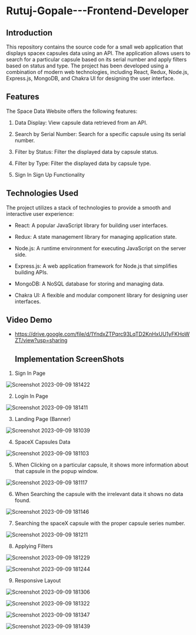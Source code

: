 # Rutuj-Gopale---Frontend-Developer

## Introduction
This repository contains the source code for a small web application that displays spacex capsules  data using an API. The application allows users to search for a particular capsule based on its serial number and apply filters based on status and type. The project has been developed using a combination of modern web technologies, including React, Redux, Node.js, Express.js, MongoDB, and Chakra UI for designing the user interface.

## Features
 The Space Data Website offers the following features:

1. Data Display: View capsule data retrieved from an API.

2. Search by Serial Number: Search for a specific capsule using its serial number.

3. Filter by Status: Filter the displayed data by capsule status.

4. Filter by Type: Filter the displayed data by capsule type.

5. Sign In Sign Up Functionality 

## Technologies Used
The project utilizes a stack of technologies to provide a smooth and interactive user experience:

- React: A popular JavaScript library for building user interfaces.

- Redux: A state management library for managing application state.

- Node.js: A runtime environment for executing JavaScript on the server side.

- Express.js: A web application framework for Node.js that simplifies building APIs.

- MongoDB: A NoSQL database for storing and managing data.

- Chakra UI: A flexible and modular component library for designing user interfaces.

## Video Demo 
- https://drive.google.com/file/d/1YndxZTPqrc93LqTD2KnHxUU1yFKHoWZT/view?usp=sharing

  ## Implementation ScreenShots

1. Sign In Page
   
![Screenshot 2023-09-09 181422](https://github.com/Rutuj99/Rutuj-Gopale---Frontend-Developer/assets/55624994/13fdd477-6ffa-49e7-9daa-2c19cfb6a084)

2. Login In Page

![Screenshot 2023-09-09 181411](https://github.com/Rutuj99/Rutuj-Gopale---Frontend-Developer/assets/55624994/ac644ca1-8970-4e2c-964c-1c3293adf776)

3. Landing Page (Banner) 

![Screenshot 2023-09-09 181039](https://github.com/Rutuj99/Rutuj-Gopale---Frontend-Developer/assets/55624994/e9b07a61-83c8-4085-8e81-9e8b6f77d6bc)

4. SpaceX Capsules Data 

![Screenshot 2023-09-09 181103](https://github.com/Rutuj99/Rutuj-Gopale---Frontend-Developer/assets/55624994/438f8123-be4c-42d6-a63f-7beae5be5971)

5. When Clicking on a particular capsule, it shows more information about that capsule in the popup window.

![Screenshot 2023-09-09 181117](https://github.com/Rutuj99/Rutuj-Gopale---Frontend-Developer/assets/55624994/b9f12d15-f388-4c38-89ba-e4da2ebd6562)

6. When Searching the capsule with the irrelevant data it shows no data found.

![Screenshot 2023-09-09 181146](https://github.com/Rutuj99/Rutuj-Gopale---Frontend-Developer/assets/55624994/e26b4d37-0a95-4083-88e4-35da173b0d1f)

7. Searching the spaceX capsule with the proper capsule series number.

![Screenshot 2023-09-09 181211](https://github.com/Rutuj99/Rutuj-Gopale---Frontend-Developer/assets/55624994/0a868330-72ba-4554-8721-21d389b1d917)

8. Applying Filters 

![Screenshot 2023-09-09 181229](https://github.com/Rutuj99/Rutuj-Gopale---Frontend-Developer/assets/55624994/5885e129-b7fd-45e8-890a-8120629cb2d7)


![Screenshot 2023-09-09 181244](https://github.com/Rutuj99/Rutuj-Gopale---Frontend-Developer/assets/55624994/3c71cc36-fb3c-44a5-8e9f-71289b1138de)

9. Responsive Layout

![Screenshot 2023-09-09 181306](https://github.com/Rutuj99/Rutuj-Gopale---Frontend-Developer/assets/55624994/14f6754a-5ef4-4159-abfc-1d49751fc7c5)

![Screenshot 2023-09-09 181322](https://github.com/Rutuj99/Rutuj-Gopale---Frontend-Developer/assets/55624994/9d1b1af0-1fef-4467-b155-4255f6c15689)

![Screenshot 2023-09-09 181347](https://github.com/Rutuj99/Rutuj-Gopale---Frontend-Developer/assets/55624994/48725faf-178b-4102-8f54-5878367e2921)

![Screenshot 2023-09-09 181439](https://github.com/Rutuj99/Rutuj-Gopale---Frontend-Developer/assets/55624994/53312d1a-7717-4312-82ce-447687345ec1)


  
